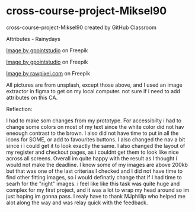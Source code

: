 # cross-course-project-Miksel90
cross-course-project-Miksel90 created by GitHub Classroom

Attributes - Rainydays

<a href="https://www.freepik.com/free-photo/natural-female-beauty-autumn-rain_10675166.htm#query=rain&position=29&from_view=search">Image by gpointstudio</a> on Freepik 

<a href="https://www.freepik.com/free-photo/freedom-is-inside-us_10896105.htm#page=2&query=rain&position=1&from_view=search">Image by gpointstudio</a> on Freepik

<a href="https://www.freepik.com/free-photo/couple-trekking-through-rain-highlands_13301104.htm#page=2&query=rain&position=4&from_view=search">Image by rawpixel.com</a> on Freepik

All pictures are from unsplash, except those above, and I used an image extractor in figma to get on my local computer. not sure if i need to add attributes on this CA. 

Reflection: 

I had to make som changes from my prototype. For accessibilty i had to change some colors on most of my text since the white color did not hav eneough contrast to the brown. I also did not have time to put in all the icons for SOME, or add to favourites buttons. I also changed the nav a bit since i i could get it to look exactly the same. I also changed the layout of my register and checkout pages, as i couldnt get them to look like nice across all screens. Overall im quite happy with the result as I thought i would not make the deadline. I know some of my images are above 200kb but that was one of the last criterias I checked and I did not have time to find other fitting images, so i would definatly change that if I had time to searh for the "right" images. i feel like like this task was quite huge and complex for my first project, and it was a lot to wrap my head around so im just hoping im gonna pass. I realy have to thank MJphillip who helped me alot along the way and was relay quick with the feedback. 
